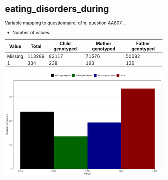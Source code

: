 # eating_disorders_during
Variable mapping to questionnaire: q1m, question AA807.
.
- Number of values:

| Value | Total | Child genotyped | Mother genotyped | Father genotyped |
| ----- | ----- | --------------- | ---------------- | ---------------- |
| Missing | 113289 | 83117 | 71576 | 50082 |
| 1 | 334 | 238 | 193 |136 |



![](eating_disorders_during_n.png)



